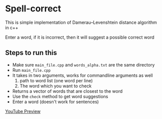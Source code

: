 # Spell-correct
This is simple implementation of Damerau–Levenshtein distance algorithm in c++

Enter a word, if it is incorrect, then it will suggest a possible correct word

## Steps to run this
- Make sure `main_file.cpp` and `words_alpha.txt` are the same directory
- Run `main_file.cpp`
- It takes in two arguments, works for commandline arguments as well
   1. path to word list (one word per line)
   2. The word which you want to check
- Returns a vector of words that are closest to the word
- Use the `check` method to get word suggestions
- Enter a word (doesn't work for sentences)

[YouTube Preview](https://youtu.be/aREFcWlebpE)
